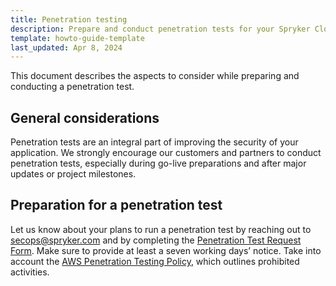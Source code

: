```yaml
---
title: Penetration testing
description: Prepare and conduct penetration tests for your Spryker Cloud Commerce OS environment by following guidelines, informing Spryker, and adhering to testing policies.
template: howto-guide-template
last_updated: Apr 8, 2024
---
```


This document describes the aspects to consider while preparing and conducting a penetration test.

## General considerations

Penetration tests are an integral part of improving the security of your application. We strongly encourage our customers and partners to conduct penetration tests, especially during go-live preparations and after major updates or project milestones.

## Preparation for a penetration test

Let us know about your plans to run a penetration test by reaching out to secops@spryker.com and by completing the [Penetration Test Request Form](https://docs.google.com/forms/d/e/1FAIpQLSfunn1HY-nsqueP6sRQSLmScUWlmmQyQJk9cscIVIP_5BmuOw/viewform). Make sure to provide at least a seven working days’ notice. Take into account the [AWS Penetration Testing Policy](https://aws.amazon.com/security/penetration-testing/), which outlines prohibited activities.
